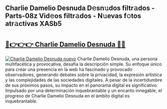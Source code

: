 ## Charlie Damelio Desnuda D𝚎sn𝚞dos filtr𝚊dos - Parts-08z Vid𝚎os filtr𝚊dos - N𝚞evas f𝚘tos atr𝚊ctivas XASb5

# <h2><a href="http://mb87o4z.tromn.icu/?c=Charlie+Damelio+Desnuda">🔗👉👉👉 Charlie Damelio Desnuda 🔗🔗</a></h2>

[![Charlie Damelio Desnuda nuevo](https://i.imgur.com/pEAQMta.gif)](http://mb87o4z.tromn.icu/?c=Charlie+Damelio+Desnuda)
Charlie Damelio Desnuda, una persona multifacética y provocativa, desafía la descripción simple. Su enfoque único para crear una presencia en la web ha fascinado y provocado observadores, generando debates sobre la privacidad, la expresión artística y las complejidades de las sociedades digitales. A pesar de la incertidumbre de sus próximos pasos, su impacto en el panorama digital es significativo. Impulsado por una determinación inquebrantable y un encanto innegable, el progreso de Charlie Damelio Desnuda en el ámbito digital es inquebrantable.
